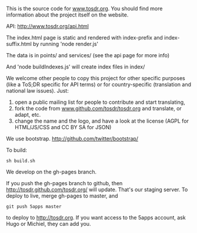 This is the source code for www.tosdr.org. You should
find more information about the project itself on the website.

API: http://www.tosdr.org/api.html 

The index.html page is static and rendered with index-prefix and index-suffix.html by running 'node render.js'

The data is in points/ and services/ (see the api page for more info)

And 'node buildIndexes.js' will create index files in index/

We welcome other people to copy this project for other specific purposes (like a ToS;DR specific for API terms) or for country-specific (translation and national law issues). Just:
 1. open a public mailing list for people to contribute and start translating,
 2. fork the code from www.github.com/tosdr/tosdr.org and translate, or adapt, etc.
 3. change the name and the logo, and have a look at the license (AGPL for HTML/JS/CSS and CC BY SA for JSON) 
 
We use bootstrap. http://github.com/twitter/bootstrap/

To build:

    sh build.sh

We develop on the gh-pages branch.

If you push the gh-pages branch to github, then http://tosdr.github.com/tosdr.org/ will update. That's our staging server. To deploy to live, merge gh-pages to master, and

    git push 5apps master

to deploy to http://tosdr.org. If you want access to the 5apps account, ask Hugo or Michiel, they can add you.
